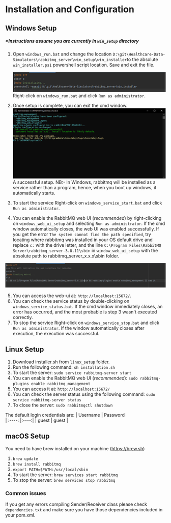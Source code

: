 # Installation and Configuration

## Windows Setup
##### *Instructions assume you are currently in `win_setup` directory 
1. Open `windows_run.bat` and change the location 
   `D:\git\Healthcare-Data-Simulators\rabbitmq_server\win_setup\win_installer`to the absolute `win_installer.ps1`
   powershell script
   location. Save and exit the file.
   

   ![img.png](img.png)
   Right-click on `windows_run.bat` and click `Run as administrator`.
2. Once setup is complete, you can exit the cmd window.![img.png](images/img.png) A successful setup. NB:- In Windows, rabbitmq will be installed as a service rather than a program, hence, when you boot up windows, it automatically starts.
3. To start the service Right-click on `windows_service_start.bat` and click `Run as administrator`.
4. You can enable the RabbitMQ web UI (*recommended*) by right-clicking on `windows_web_ui_setup` and
   selecting `Run as administrator`.
   If the cmd window automatically closes, the web UI was enabled successfully. If you get the error
   `The system cannot find the path specified`, try locating where rabbitmq was installed in your OS
   default drive and replace `c:` with the drive letter, and the line
   `C:\Program Files\RabbitMQ Server\rabbitmq_server-3.8.11\sbin`
   in `window_web_ui_setup` with the absolute path to rabbitmq_server_x.x.x\sbin folder.
   
![img_2.png](images/img_2.png)

5. You can access the web-ui at: `http://localhost:15672/`.
6. You can check the service status by double-clicking on `windows_service_status.bat`.
   If the cmd window immediately closes, an error has occurred, and the most probable is step 3 wasn't
   executed correctly.
7. To stop the service Right-click on `windows_service_stop.bat` and click `Run as administrator`. If
the window automatically closes after execution, the execution was successful.

## Linux Setup

1. Download installer.sh from `linux_setup` folder.
2. Run the following command: `sh installation.sh`
3. To start the server: `sudo service rabbitmq-server start`
4. You can enable the RabbitMQ web UI (*recommended*): `sudo rabbitmq-plugins enable rabbitmq_management`
5. You can access it at: `http://localhost:15672/`
6. You can check the server status using the following command: `sudo service rabbitmq-server status`
7. To close the server: `sudo rabbitmqctl shutdown`


The default login credentials are:
| Username | Password         
| :----: |:----:|
| guest | guest |

## macOS Setup
You need to have brew installed on your machine (https://brew.sh)
1. `brew update`
2. `brew install rabbitmq`
3. `export PATH=$PATH:/usr/local/sbin`
4. To start the server: `brew services start rabbitmq`
5. To stop the server: `brew services stop rabbitmq`




### Common issues
If you get any errors compiling Sender/Receiver class please check `dependencies.txt` and make sure
you have those dependencies included in your pom.xml.

